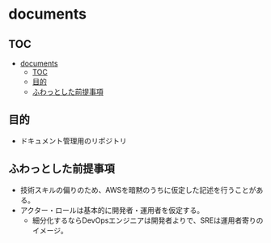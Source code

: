 # documents

## TOC

- [documents](#documents)
  - [TOC](#toc)
  - [目的](#目的)
  - [ふわっとした前提事項](#ふわっとした前提事項)

## 目的

- ドキュメント管理用のリポジトリ

## ふわっとした前提事項

- 技術スキルの偏りのため、AWSを暗黙のうちに仮定した記述を行うことがある。
- アクター・ロールは基本的に開発者・運用者を仮定する。
  - 細分化するならDevOpsエンジニアは開発者よりで、SREは運用者寄りのイメージ。
